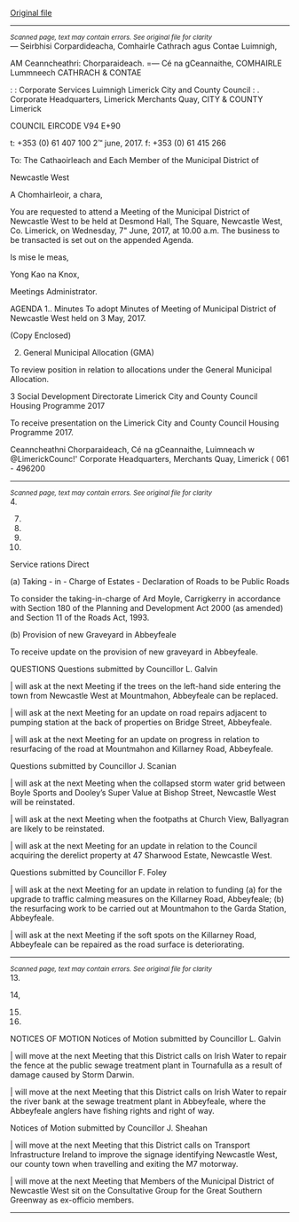 [Original file](https://www.limerick.ie/sites/default/files/media/documents/2017-06/00%202017-06-07%20Agenda%20June%20Meeting.pdf)

---
*<small>Scanned page, text may contain errors. See original file for clarity</small>*  
_—_ Seirbhisi Corpardideacha,
Comhairle Cathrach agus Contae Luimnigh,

AM Ceanncheathri: Chorparaideach.
=— Cé na gCeannaithe,
COMHAIRLE Lummneech
CATHRACH & CONTAE

: : Corporate Services
Luimnigh Limerick City and County Council
: . Corporate Headquarters,
Limerick Merchants Quay,
CITY & COUNTY Limerick

COUNCIL
EIRCODE V94 E+90

t: +353 (0) 61 407 100
2™ june, 2017. f: +353 (0) 61 415 266

To: The Cathaoirleach and Each Member of the Municipal District of

Newcastle West

A Chomhairleoir, a chara,

You are requested to attend a Meeting of the Municipal District of Newcastle West to be held at
Desmond Hall, The Square, Newcastle West, Co. Limerick, on Wednesday, 7" June, 2017, at 10.00
a.m. The business to be transacted is set out on the appended Agenda.

Is mise le meas,

Yong Kao
na Knox,

Meetings Administrator.

AGENDA
1.. Minutes
To adopt Minutes of Meeting of Municipal District of Newcastle West held on 3 May, 2017.

(Copy Enclosed)

2. General Municipal Allocation (GMA)

To review position in relation to allocations under the General Municipal Allocation.

3 Social Development Directorate
Limerick City and County Council Housing Programme 2017

To receive presentation on the Limerick City and County Council Housing Programme 2017.

Ceanncheathni Chorparaideach, Cé na gCeannaithe, Luimneach w @LimerickCounc!'
Corporate Headquarters, Merchants Quay, Limerick ( 061 - 496200


---
*<small>Scanned page, text may contain errors. See original file for clarity</small>*  
4.

7.

10.

11.

12.

Service rations Direct

(a) Taking - in - Charge of Estates - Declaration of Roads to be Public Roads

To consider the taking-in-charge of Ard Moyle, Carrigkerry in accordance with Section 180 of
the Planning and Development Act 2000 (as amended) and Section 11 of the Roads Act, 1993.

(b) Provision of new Graveyard in Abbeyfeale

To receive update on the provision of new graveyard in Abbeyfeale.

QUESTIONS
Questions submitted by Councillor L. Galvin

| will ask at the next Meeting if the trees on the left-hand side entering the town from
Newcastle West at Mountmahon, Abbeyfeale can be replaced.

| will ask at the next Meeting for an update on road repairs adjacent to pumping station at
the back of properties on Bridge Street, Abbeyfeale.

| will ask at the next Meeting for an update on progress in relation to resurfacing of the road
at Mountmahon and Killarney Road, Abbeyfeale.

Questions submitted by Councillor J. Scanian

| will ask at the next Meeting when the collapsed storm water grid between Boyle Sports and
Dooley’s Super Value at Bishop Street, Newcastle West will be reinstated.

| will ask at the next Meeting when the footpaths at Church View, Ballyagran are likely to be
reinstated.

| will ask at the next Meeting for an update in relation to the Council acquiring the derelict
property at 47 Sharwood Estate, Newcastle West.

Questions submitted by Councillor F. Foley

| will ask at the next Meeting for an update in relation to funding (a) for the upgrade to
traffic calming measures on the Killarney Road, Abbeyfeale; (b) the resurfacing work to be
carried out at Mountmahon to the Garda Station, Abbeyfeale.

| will ask at the next Meeting if the soft spots on the Killarney Road, Abbeyfeale can be
repaired as the road surface is deteriorating.


---
*<small>Scanned page, text may contain errors. See original file for clarity</small>*  
13.

14,

15.

16.

NOTICES OF MOTION
Notices of Motion submitted by Councillor L. Galvin

| will move at the next Meeting that this District calls on Irish Water to repair the fence at the
public sewage treatment plant in Tournafulla as a result of damage caused by Storm Darwin.

| will move at the next Meeting that this District calls on Irish Water to repair the river bank at
the sewage treatment plant in Abbeyfeale, where the Abbeyfeale anglers have fishing rights
and right of way.

Notices of Motion submitted by Councillor J. Sheahan

| will move at the next Meeting that this District calls on Transport Infrastructure Ireland to
improve the signage identifying Newcastle West, our county town when travelling and exiting
the M7 motorway.

| will move at the next Meeting that Members of the Municipal District of Newcastle West sit
on the Consultative Group for the Great Southern Greenway as ex-officio members.


---
